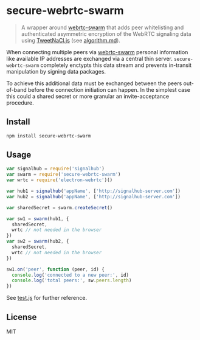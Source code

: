 # secure-webrtc-swarm

> A wrapper around [webrtc-swarm](https://github.com/mafintosh/webrtc-swarm) that adds peer whitelisting and authenticated asymmetric encryption of the WebRTC signaling data using [TweetNaCl.js](https://github.com/dchest/tweetnacl-js
) (see [algorithm.md](algorithm.md)).

When connecting multiple peers via [webrtc-swarm](https://github.com/mafintosh/webrtc-swarm) personal information like available IP addresses are exchanged via a central thin server. `secure-webrtc-swarm` completely enctypts this data stream and prevents in-transit manipulation by signing data packages.

To achieve this additional data must be exchanged between the peers out-of-band before the connection initiation can happen. In the simplest case this could a shared secret or more granular an invite-acceptance procedure.

## Install

```sh
npm install secure-webrtc-swarm
```

## Usage

```js
var signalhub = require('signalhub')
var swarm = require('secure-webrtc-swarm')
var wrtc = require('electron-webrtc')()

var hub1 = signalhub('appName', ['http://signalhub-server.com'])
var hub2 = signalhub('appName', ['http://signalhub-server.com'])

var sharedSecret = swarm.createSecret()

var sw1 = swarm(hub1, {
  sharedSecret,
  wrtc // not needed in the browser
})
var sw2 = swarm(hub2, {
  sharedSecret,
  wrtc // not needed in the browser
})

sw1.on('peer', function (peer, id) {
  console.log('connected to a new peer:', id)
  console.log('total peers:', sw.peers.length)
})
```
See [test.js](test.js) for further reference.

## License

MIT
